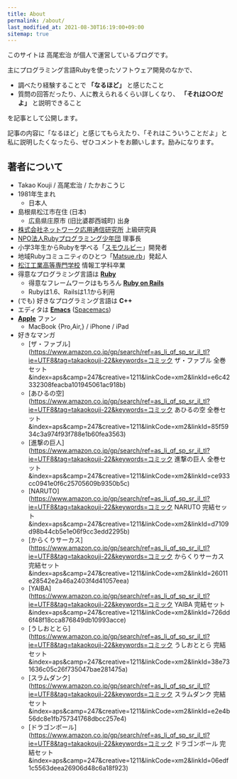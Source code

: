 ```yaml
---
title: About
permalink: /about/
last_modified_at: 2021-08-30T16:19:00+09:00
sitemap: true
---
```


このサイトは 高尾宏治 が個人で運営しているブログです。

主にプログラミング言語Rubyを使ったソフトウェア開発のなかで、

- 調べたり経験することで **「なるほど」** と感じたこと
- 質問の回答だったり、人に教えられるくらい詳しくなり、 **「それは○○だよ」** と説明できること

を記事として公開します。

記事の内容に「なるほど」と感じてもらえたり、「それはこういうことだよ」と私に説明したくなったら、ぜひコメントをお願いします。励みになります。

## 著者について

- Takao Kouji / 高尾宏治 / たかおこうじ
- 1981年生まれ
  - 日本人
- 島根県松江市在住 (日本)
  - 広島県庄原市 (旧比婆郡西城町) 出身
- [株式会社ネットワーク応用通信研究所](https://netlab.jp) 上級研究員
- [NPO法人Rubyプログラミング少年団](https://smalruby.jp) 理事長
- 小学3年生からRubyを学べる「[スモウルビー](https://smalruby.app)」開発者
- 地域Rubyコミュニティのひとつ「[Matsue.rb](http://matsue.rubyist.net/)」発起人
- [松江工業高等専門学校](https://www.matsue-ct.jp/m/index.php) 情報工学科卒業
- 得意なプログラミング言語は **[Ruby](https://www.ruby-lang.org/)**
  - 得意なフレームワークはもちろん **[Ruby on Rails](https://rubyonrails.org/)**
  - Rubyは1.6、Railsは1.1から利用
- (でも) 好きなプログラミング言語は **C++**
- エディタは **[Emacs](https://www.gnu.org/software/emacs/)** ([Spacemacs](https://www.spacemacs.org/))
- **[Apple](https://apple.com/jp/)** ファン
  - MacBook {Pro,Air,} / iPhone / iPad
- 好きなマンガ
  - [ザ・ファブル](https://www.amazon.co.jp/gp/search/ref=as_li_qf_sp_sr_il_tl?ie=UTF8&tag=takaokouji-22&keywords=コミック ザ・ファブル 全巻セット&index=aps&camp=247&creative=1211&linkCode=xm2&linkId=e6c42332308feacba101945061ac918b)
  - [あひるの空](https://www.amazon.co.jp/gp/search/ref=as_li_qf_sp_sr_il_tl?ie=UTF8&tag=takaokouji-22&keywords=コミック あひるの空 全巻セット&index=aps&camp=247&creative=1211&linkCode=xm2&linkId=85f5934c3a974f93f788e1b60fea3563)
  - [進撃の巨人](https://www.amazon.co.jp/gp/search/ref=as_li_qf_sp_sr_il_tl?ie=UTF8&tag=takaokouji-22&keywords=コミック 進撃の巨人 全巻セット&index=aps&camp=247&creative=1211&linkCode=xm2&linkId=ce933cc0941e0f6c25705609b9350b5c)
  - [NARUTO](https://www.amazon.co.jp/gp/search/ref=as_li_qf_sp_sr_il_tl?ie=UTF8&tag=takaokouji-22&keywords=コミック NARUTO 完結セット&index=aps&camp=247&creative=1211&linkCode=xm2&linkId=d7109d98b44cb5e1e06f9cc3edd2295b)
  - [からくりサーカス](https://www.amazon.co.jp/gp/search/ref=as_li_qf_sp_sr_il_tl?ie=UTF8&tag=takaokouji-22&keywords=コミック からくりサーカス 完結セット&index=aps&camp=247&creative=1211&linkCode=xm2&linkId=26011e28542e2a46a2403f4d41057eea)
  - [YAIBA](https://www.amazon.co.jp/gp/search/ref=as_li_qf_sp_sr_il_tl?ie=UTF8&tag=takaokouji-22&keywords=コミック YAIBA 完結セット&index=aps&camp=247&creative=1211&linkCode=xm2&linkId=726dd6f48f18cca876849db10993acce)
  - [うしおととら](https://www.amazon.co.jp/gp/search/ref=as_li_qf_sp_sr_il_tl?ie=UTF8&tag=takaokouji-22&keywords=コミック うしおととら 完結セット&index=aps&camp=247&creative=1211&linkCode=xm2&linkId=38e731636c05c26f735047bae281475a)
  - [スラムダンク](https://www.amazon.co.jp/gp/search/ref=as_li_qf_sp_sr_il_tl?ie=UTF8&tag=takaokouji-22&keywords=コミック スラムダンク 完結セット&index=aps&camp=247&creative=1211&linkCode=xm2&linkId=e2e4b56dc8e1fb757341768dbcc257e4)
  - [ドラゴンボール](https://www.amazon.co.jp/gp/search/ref=as_li_qf_sp_sr_il_tl?ie=UTF8&tag=takaokouji-22&keywords=コミック ドラゴンボール 完結セット&index=aps&camp=247&creative=1211&linkCode=xm2&linkId=06edf1c5563deea26906d48c6a18f923)
